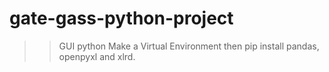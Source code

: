 # gate-gass-python-project
>>GUI python 
Make a Virtual Environment then pip install pandas, openpyxl and xlrd. 
